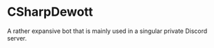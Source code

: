 # CSharpDewott #

A rather expansive bot that is mainly used in a singular private Discord server. 
